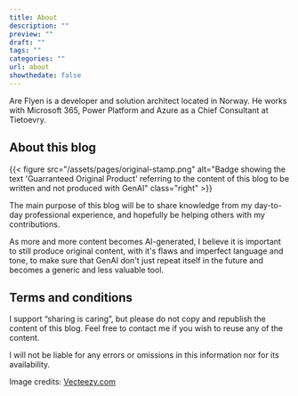 ```yaml
---
title: About
description: ""
preview: ""
draft: ""
tags: ""
categories: ""
url: about
showthedate: false
---
```


Are Flyen is a developer and solution architect located in Norway. He works with Microsoft 365, Power Platform and Azure as a Chief Consultant at Tietoevry.

## About this blog
{{< figure src="/assets/pages/original-stamp.png" alt="Badge showing the text 'Guarranteed Original Product' referring to the content of this blog to be written and not produced with GenAI" class="right" >}}

The main purpose of this blog will be to share knowledge from my day-to-day professional experience, and hopefully be helping others with my contributions.

As more and more content becomes AI-generated, I believe it is important to still produce original content, with it's flaws and imperfect language and tone, to make sure that GenAI don't just repeat itself in the future and becomes a generic and less valuable tool.

## Terms and conditions
I support “sharing is caring”, but please do not copy and republish the content of this blog. Feel free to contact me if you wish to reuse any of the content.

I will not be liable for any errors or omissions in this information nor for its availability.

Image credits: [Vecteezy.com](Vecteezy.com)
